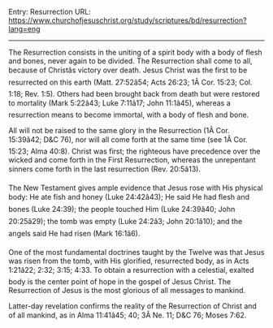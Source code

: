 Entry: Resurrection
URL: https://www.churchofjesuschrist.org/study/scriptures/bd/resurrection?lang=eng

---

The Resurrection consists in the uniting of a spirit body with a body of flesh and bones, never again to be divided. The Resurrection shall come to all, because of Christâs victory over death. Jesus Christ was the first to be resurrected on this earth (Matt. 27:52â54; Acts 26:23; 1Â Cor. 15:23; Col. 1:18; Rev. 1:5). Others had been brought back from death but were restored to mortality (Mark 5:22â43; Luke 7:11â17; John 11:1â45), whereas a resurrection means to become immortal, with a body of flesh and bone.

All will not be raised to the same glory in the Resurrection (1Â Cor. 15:39â42; D&C 76), nor will all come forth at the same time (see 1Â Cor. 15:23; Alma 40:8). Christ was first; the righteous have precedence over the wicked and come forth in the First Resurrection, whereas the unrepentant sinners come forth in the last resurrection (Rev. 20:5â13).

The New Testament gives ample evidence that Jesus rose with His physical body: He ate fish and honey (Luke 24:42â43); He said He had flesh and bones (Luke 24:39); the people touched Him (Luke 24:39â40; John 20:25â29); the tomb was empty (Luke 24:2â3; John 20:1â10); and the angels said He had risen (Mark 16:1â6).

One of the most fundamental doctrines taught by the Twelve was that Jesus was risen from the tomb, with His glorified, resurrected body, as in Acts 1:21â22; 2:32; 3:15; 4:33. To obtain a resurrection with a celestial, exalted body is the center point of hope in the gospel of Jesus Christ. The Resurrection of Jesus is the most glorious of all messages to mankind.

Latter-day revelation confirms the reality of the Resurrection of Christ and of all mankind, as in Alma 11:41â45; 40; 3Â Ne. 11; D&C 76; Moses 7:62.
